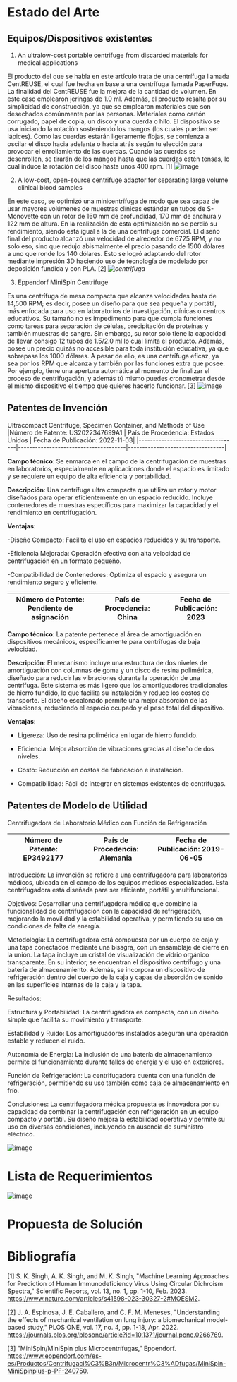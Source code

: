 # Estado del Arte
## Equipos/Dispositivos existentes

1) An ultralow-cost portable centrifuge from discarded materials for medical applications
   
El producto del que se habla en este artículo trata de una centrífuga llamada CentREUSE, el cual fue hecha en base a una centrífuga llamada PaperFuge. La finalidad del CentREUSE fue la mejora de la cantidad de volumen. En este caso emplearon jeringas de 1.0 ml. Además, el producto resalta por su simplicidad de construcción, ya que se emplearon materiales que son desechados comúnmente por las personas. Materiales como cartón corrugado, papel de copia, un disco y una cuerda o hilo.
El dispositivo se usa iniciando la rotación sosteniendo los mangos (los cuales pueden ser lápices). Como las cuerdas estarán ligeramente flojas, se comienza a oscilar el disco hacia adelante o hacia atrás según tu elección para provocar el enrollamiento de las cuerdas. Cuando las cuerdas se desenrollen, se tirarán de los mangos hasta que las cuerdas estén tensas, lo cual induce la rotación del disco hasta unos 400 rpm. [1]
![image](https://github.com/user-attachments/assets/b6f62208-a959-4dfb-8178-d6a8d85986c4)


2) A low-cost, open-source centrifuge adaptor for separating large volume clinical blood samples
   
   
En este caso, se optimizó una minicentrífuga de modo que sea capaz de usar mayores volúmenes de muestras clínicas estándar en tubos de S-Monovette con un rotor de 160 mm de profundidad, 170 mm de anchura y 122 mm de altura. En la realización de esta optimización no se perdió su rendimiento, siendo esta igual a la de una centrífuga comercial. 
El diseño final del producto alcanzó una  velocidad de alrededor de 6725 RPM, y no solo eso, sino que redujo abismalmente el precio pasando de 1500 dólares a uno que ronde los 140 dólares. Esto se logró adaptando del rotor mediante impresión 3D haciendo uso de tecnología de modelado por deposición fundida y con PLA. [2]
_![centrifuga](https://github.com/user-attachments/assets/d81a8968-1e0e-44f3-a75e-b3c79717926f)_

3) Eppendorf MiniSpin Centrifuge
   
   
Es una centrífuga de mesa compacta que alcanza velocidades hasta de 14,500 RPM; es decir, posee un diseño para que sea pequeña y portátil, más enfocada para uso en laboratorios de investigación, clínicas o centros educativos.
Su tamaño no es impedimento para que cumpla funciones como tareas para separación de células, precipitación de proteínas y también muestras de sangre. Sin embargo, su rotor solo tiene la capacidad de llevar consigo 12 tubos de 1.5/2.0 ml lo cual limita el producto. Además, posee un precio quizás no accesible para toda institución educativa, ya que sobrepasa los 1000 dólares.
A pesar de ello, es una centrífuga eficaz, ya sea por los RPM que alcanza y también por las funciones extra que posee. Por ejemplo, tiene una apertura automática al momento de finalizar el proceso de centrifugación, y además tú mismo puedes cronometrar desde el mismo dispositivo el tiempo que quieres hacerlo funcionar. [3]
![image](https://github.com/user-attachments/assets/fdb9b41d-7527-445c-a3c3-576c97decae8)

## Patentes de Invención
Ultracompact Centrifuge, Specimen Container, and Methods of Use
|Número de Patente:  US2022347699A1 | País de Procedencia: Estados  Unidos | Fecha de Publicación:  2022-11-03|
|-----------------------------------|--------------------------------------|----------------------------------|

**Campo técnico**: Se enmarca en el campo de la centrifugación de muestras en laboratorios, especialmente en aplicaciones donde el espacio es limitado y se requiere un equipo de alta eficiencia y portabilidad.

**Descripción**: Una centrífuga ultra compacta que utiliza un rotor y motor diseñados para operar eficientemente en un espacio reducido. Incluye contenedores de muestras específicos para maximizar la capacidad y el rendimiento en centrifugación.

**Ventajas**:

-Diseño Compacto: Facilita el uso en espacios reducidos y su transporte.

-Eficiencia Mejorada: Operación efectiva con alta velocidad de centrifugación en un formato pequeño.

-Compatibilidad de Contenedores: Optimiza el espacio y asegura un rendimiento seguro y eficiente.




|Número de Patente:  Pendiente de asignación | País de Procedencia: China | Fecha de Publicación:  2023|
|--------------------------------------------|----------------------------|----------------------------|

**Campo técnico**: La patente pertenece al área de amortiguación en dispositivos mecánicos, específicamente para centrífugas de baja velocidad.

**Descripción**: El mecanismo incluye una estructura de dos niveles de amortiguación con columnas de goma y un disco de resina polimérica, diseñado para reducir las vibraciones durante la operación de una centrífuga. Este sistema es más ligero que los amortiguadores tradicionales de hierro fundido, lo que facilita su instalación y reduce los costos de transporte. El diseño escalonado permite una mejor absorción de las vibraciones, reduciendo el espacio ocupado y el peso total del dispositivo.

**Ventajas**:

- Ligereza: Uso de resina polimérica en lugar de hierro fundido.
  
- Eficiencia: Mejor absorción de vibraciones gracias al diseño de dos niveles.
  
- Costo: Reducción en costos de fabricación e instalación.
  
- Compatibilidad: Fácil de integrar en sistemas existentes de centrífugas.

## Patentes de Modelo de Utilidad

Centrifugadora de Laboratorio Médico con Función de Refrigeración

|Número de Patente:  EP3492177| País de Procedencia: Alemania | Fecha de Publicación: 2019-06-05|
|-----------------------------|----------------------------|---------------------------------|

Introducción: La invención se refiere a una centrifugadora para laboratorios médicos, ubicada en el campo de los equipos médicos especializados. Esta centrifugadora está diseñada para ser eficiente, portátil y multifuncional.

Objetivos: Desarrollar una centrifugadora médica que combine la funcionalidad de centrifugación con la capacidad de refrigeración, mejorando la movilidad y la estabilidad operativa, y permitiendo su uso en condiciones de falta de energía.

Metodología: La centrifugadora está compuesta por un cuerpo de caja y una tapa conectados mediante una bisagra, con un ensamblaje de cierre en la unión. La tapa incluye un cristal de visualización de vidrio orgánico transparente. En su interior, se encuentran el dispositivo centrífugo y una batería de almacenamiento. Además, se incorpora un dispositivo de refrigeración dentro del cuerpo de la caja y capas de absorción de sonido en las superficies internas de la caja y la tapa.

Resultados:

Estructura y Portabilidad: La centrifugadora es compacta, con un diseño simple que facilita su movimiento y transporte.

Estabilidad y Ruido: Los amortiguadores instalados aseguran una operación estable y reducen el ruido.

Autonomía de Energía: La inclusión de una batería de almacenamiento permite el funcionamiento durante fallos de energía y el uso en exteriores.

Función de Refrigeración: La centrifugadora cuenta con una función de refrigeración, permitiendo su uso también como caja de almacenamiento en frío.

Conclusiones: La centrifugadora médica propuesta es innovadora por su capacidad de combinar la centrifugación con refrigeración en un equipo compacto y portátil. Su diseño mejora la estabilidad operativa y permite su uso en diversas condiciones, incluyendo en ausencia de suministro eléctrico.

![image](https://github.com/user-attachments/assets/a1c9f945-86cd-40e1-bd19-ac476597e05d)


# Lista de Requerimientos
![image](https://github.com/user-attachments/assets/46662e60-f5f5-45e7-8758-e5bb44e1bdf3)

# Propuesta de Solución


# Bibliografía
[1] S. K. Singh, A. K. Singh, and M. K. Singh, "Machine Learning Approaches for Prediction of Human Immunodeficiency Virus Using Circular Dichroism Spectra," Scientific Reports, vol. 13, no. 1, pp. 1-10, Feb. 2023. https://www.nature.com/articles/s41598-023-30327-2#MOESM2.

[2] J. A. Espinosa, J. E. Caballero, and C. F. M. Meneses, "Understanding the effects of mechanical ventilation on lung injury: a biomechanical model-based study," PLOS ONE, vol. 17, no. 4, pp. 1-18, Apr. 2022. https://journals.plos.org/plosone/article?id=10.1371/journal.pone.0266769.

[3] "MiniSpin/MiniSpin plus Microcentrífugas," Eppendorf. https://www.eppendorf.com/es-es/Productos/Centrifugaci%C3%B3n/Microcentr%C3%ADfugas/MiniSpin-MiniSpinplus-p-PF-240750.
